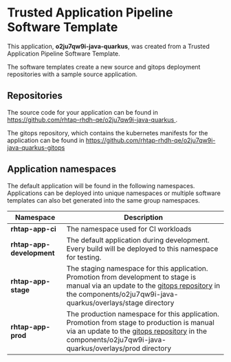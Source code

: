 # Trusted Application Pipeline Software Template

This application, **o2ju7qw9i-java-quarkus**, was created from a Trusted Application Pipeline Software Template.

The software templates create a new source and gitops deployment repositories with a sample source application. 

## Repositories

The source code for your application can be found in [https://github.com/rhtap-rhdh-qe/o2ju7qw9i-java-quarkus ](https://github.com/rhtap-rhdh-qe/o2ju7qw9i-java-quarkus ).
 
The gitops repository, which contains the kubernetes manifests for the application can be found in 
[https://github.com/rhtap-rhdh-qe/o2ju7qw9i-java-quarkus-gitops ](https://github.com/rhtap-rhdh-qe/o2ju7qw9i-java-quarkus-gitops ) 

## Application namespaces 

The default application will be found in the following namespaces. Applications can be deployed into unique namespaces or multiple software templates can also bet generated into the same group namespaces.  

|  Namespace   |  Description   |  
| -------- | -------- |
| **rhtap-app-ci** | The namespace used for CI workloads |
| **rhtap-app-development** | The default application during development. Every build will be deployed to this namespace for testing. |
| **rhtap-app-stage** | The staging namespace for this application. Promotion from development to stage is manual via an update to the [gitops repository](https://github.com/rhtap-rhdh-qe/o2ju7qw9i-java-quarkus-gitops ) in the components/o2ju7qw9i-java-quarkus/overlays/stage directory |
| **rhtap-app-prod** | The production namespace for this application. Promotion from stage to production is manual via an update to the [gitops repository](https://github.com/rhtap-rhdh-qe/o2ju7qw9i-java-quarkus-gitops ) in the components/o2ju7qw9i-java-quarkus/overlays/prod directory |